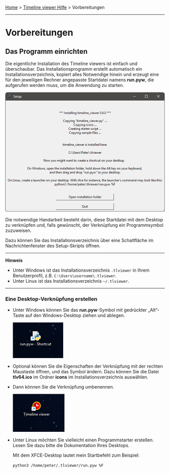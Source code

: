 [Home](..) > [Timeline viewer Hilfe](index.md) > Vorbereitungen

---

# Vorbereitungen

## Das Programm einrichten

Die eigentliche Installation des Timeline viewers ist einfach und überschaubar.
Das Installationsprogramm erstellt automatisch ein Installationsverzeichnis,
kopiert alles Notwendige hinein und erzeugt eine für den jeweiligen Rechner angepasste 
Startdatei namens **run.pyw**, die aufgerufen werden muss, um die Anwendung zu starten.

![Windows screenshot](images/setup01.png)

Die notwendige Handarbeit besteht darin, diese Startdatei mit dem Desktop zu verknüpfen und, 
falls gewünscht, der Verknüpfung ein Programmsymbol zuzuweisen.

Dazu können Sie das Installationsverzeichnis über eine Schaltfläche im Nachrichtenfenster 
des Setup-Skripts öffnen.


---

**Hinweis**

- Unter Windows ist das Installationsverzeichnis `.tlviewer` in Ihrem Benutzerprofil, 
  z.B. `C:\Users\username\.tlviewer`.
- Unter Linux ist das Installationsverzeichnis `~/.tlviewer`.

--- 

### Eine Desktop-Verknüpfung erstellen

- Unter Windows können Sie das **run.pyw**-Symbol mit gedrückter „Alt“-Taste 
  auf den Windows-Desktop ziehen und ablegen.
  
  ![Windows screenshot](images/shortcut01.png)
- Optional können Sie die Eigenschaften der Verknüpfung mit der rechten Maustaste öffnen, 
  und das Symbol ändern. 
  Dazu können Sie die Datei **tlv64.ico** im Ordner **icons** im Installationsverzeichnis 
  auswählen. 
- Dann können Sie die Verknüpfung umbenennen.

  ![Windows screenshot](images/shortcut02.png)

- Unter Linux möchten Sie vielleicht einen Programmstarter erstellen. 
  Lesen Sie dazu bitte die Dokumentation Ihres Desktops.   
    
  Mit dem XFCE-Desktop lautet mein Startbefehl zum Beispiel:
 
  ``python3 /home/peter/.tlviewer/run.pyw %F``



